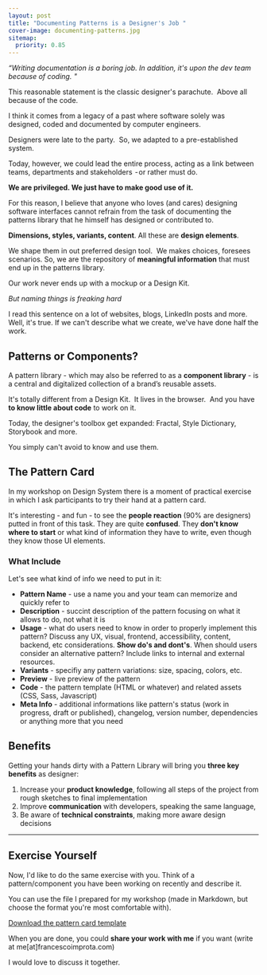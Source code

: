 ```yaml
---
layout: post
title: "Documenting Patterns is a Designer's Job "
cover-image: documenting-patterns.jpg 
sitemap:
  priority: 0.85
---
```


*“Writing documentation is a boring job. In addition, it's upon the dev team because of coding. "*

This reasonable statement is the classic designer's parachute. 
Above all because of the code.

I think it comes from a legacy of a past where software solely was designed, coded and documented by computer engineers.

Designers were late to the party. 
So, we adapted to a pre-established system.

Today, however, we could lead the entire process, acting as a link between teams, departments and stakeholders  - or rather must do.

**We are privileged. We just have to make good use of it.**

For this reason, I believe that anyone who loves (and cares) designing software interfaces cannot refrain from the task of documenting the patterns library that he himself has designed or contributed to.

**Dimensions, styles, variants, content**. All these are **design elements**. 

We shape them in out preferred design tool. 
We makes choices, foresees scenarios.
So, we are the repository of **meaningful information** that must end up in the patterns library.

Our work never ends up with a mockup or a Design Kit.

*But naming things is freaking hard*

I read this sentence on a lot of websites, blogs, LinkedIn posts and more. 
Well, it's true. If we can't describe what we create, we've have done half the work.

## Patterns or Components?

A pattern library - which may also be referred to as a **component library** - is a central and digitalized collection of a brand’s reusable assets.

It's totally different from a Design Kit. 
It lives in the browser. 
And you have **to know little about code** to work on it.

Today, the designer's toolbox get expanded: Fractal, Style Dictionary, Storybook and more. 

You simply can't avoid to know and use them.

## The Pattern Card

In my workshop on Design System there is a moment of practical exercise in which I ask participants to try their hand at a pattern card.

It's interesting - and fun - to see the **people reaction** (90% are designers) putted in front of this task. They are quite **confused**. They **don't know where to start** or what kind of information they have to write, even though they know those UI elements.

### What Include
Let's see what kind of info we need to put in it:

- **Pattern Name** - use a name you and your team can memorize and quickly refer to
- **Description** - succint description of the pattern focusing on what it allows to do, not what it is
- **Usage** - what do users need to know in order to properly implement this pattern? Discuss any UX, visual, frontend, accessibility, content, backend, etc considerations. **Show do's and dont's**. When should users consider an alternative pattern? Include links to internal and external resources.
- **Variants** - specifiy any pattern variations: size, spacing, colors, etc.
- **Preview** - live preview of the pattern
- **Code** - the pattern template (HTML or whatever) and related assets (CSS, Sass, Javascript)
- **Meta Info** - additional informations like pattern's status (work in progress, draft or published), changelog, version number, dependencies or anything more that you need

## Benefits

Getting your hands dirty with a Pattern Library will bring you **three key benefits** as designer:
1. Increase your **product knowledge**, following all steps of the project from rough sketches to final implementation
2. Improve **communication** with developers, speaking the same language,
3. Be aware of **technical constraints**, making more aware design decisions

---
## Exercise Yourself

Now, I'd like to do the same exercise with you. Think of a pattern/component you have been working on recently and describe it.

You can use the file I prepared for my workshop (made in Markdown, but choose the format you're most comfortable with).

[Download the pattern card template](https://gist.githubusercontent.com/zetareticoli/e1f192885e6eabc62178a3a693d29c92/raw/23fae40532553009014ef2618ff11a06b0e2530a/gistfile1.txt)

When you are done, you could **share your work with me** if you want (write at me[at]francescoimprota.com)

I would love to discuss it together.